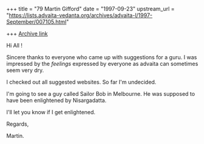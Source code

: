 +++
title = "79 Martin Gifford"
date = "1997-09-23"
upstream_url = "https://lists.advaita-vedanta.org/archives/advaita-l/1997-September/007105.html"

+++
[Archive link](https://lists.advaita-vedanta.org/archives/advaita-l/1997-September/007105.html)

Hi All !

Sincere thanks to everyone who came up with suggestions for a guru. I was
impressed by the _feelings_ expressed by everyone as advaita can sometimes
seem very dry.

I checked out all suggested websites. So far I'm undecided.

I'm going to see a guy called Sailor Bob in Melbourne. He was supposed to
have been enlightened by Nisargadatta.

I'll let you know if I get enlightened.

Regards,

Martin.

